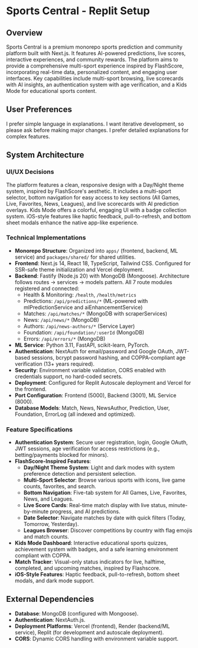 # Sports Central - Replit Setup

## Overview
Sports Central is a premium monorepo sports prediction and community platform built with Next.js. It features AI-powered predictions, live scores, interactive experiences, and community rewards. The platform aims to provide a comprehensive multi-sport experience inspired by FlashScore, incorporating real-time data, personalized content, and engaging user interfaces. Key capabilities include multi-sport browsing, live scorecards with AI insights, an authentication system with age verification, and a Kids Mode for educational sports content.

## User Preferences
I prefer simple language in explanations. I want iterative development, so please ask before making major changes. I prefer detailed explanations for complex features.

## System Architecture

### UI/UX Decisions
The platform features a clean, responsive design with a Day/Night theme system, inspired by FlashScore's aesthetic. It includes a multi-sport selector, bottom navigation for easy access to key sections (All Games, Live, Favorites, News, Leagues), and live scorecards with AI prediction overlays. Kids Mode offers a colorful, engaging UI with a badge collection system. iOS-style features like haptic feedback, pull-to-refresh, and bottom sheet modals enhance the native app-like experience.

### Technical Implementations
- **Monorepo Structure**: Organized into `apps/` (frontend, backend, ML service) and `packages/shared/` for shared utilities.
- **Frontend**: Next.js 14, React 18, TypeScript, Tailwind CSS. Configured for SSR-safe theme initialization and Vercel deployment.
- **Backend**: Fastify (Node.js 20) with MongoDB (Mongoose). Architecture follows routes → services → models pattern. All 7 route modules registered and connected:
  - Health & Monitoring: `/health`, `/health/metrics`
  - Predictions: `/api/predictions/*` (ML-powered with mlPredictionService and aiEnhancementService)
  - Matches: `/api/matches/*` (MongoDB with scraperServices)
  - News: `/api/news/*` (MongoDB)
  - Authors: `/api/news-authors/*` (Service Layer)
  - Foundation: `/api/foundation/:userId` (MongoDB)
  - Errors: `/api/errors/*` (MongoDB)
- **ML Service**: Python 3.11, FastAPI, scikit-learn, PyTorch.
- **Authentication**: NextAuth for email/password and Google OAuth, JWT-based sessions, bcrypt password hashing, and COPPA-compliant age verification (13+ years required).
- **Security**: Environment variable validation, CORS enabled with credentials support, no hard-coded secrets.
- **Deployment**: Configured for Replit Autoscale deployment and Vercel for the frontend.
- **Port Configuration**: Frontend (5000), Backend (3001), ML Service (8000).
- **Database Models**: Match, News, NewsAuthor, Prediction, User, Foundation, ErrorLog (all indexed and optimized).

### Feature Specifications
- **Authentication System**: Secure user registration, login, Google OAuth, JWT sessions, age verification for access restrictions (e.g., betting/payments blocked for minors).
- **FlashScore-Inspired Features**:
    - **Day/Night Theme System**: Light and dark modes with system preference detection and persistent selection.
    - **Multi-Sport Selector**: Browse various sports with icons, live game counts, favorites, and search.
    - **Bottom Navigation**: Five-tab system for All Games, Live, Favorites, News, and Leagues.
    - **Live Score Cards**: Real-time match display with live status, minute-by-minute progress, and AI predictions.
    - **Date Selector**: Navigate matches by date with quick filters (Today, Tomorrow, Yesterday).
    - **Leagues Browser**: Discover competitions by country with flag emojis and match counts.
- **Kids Mode Dashboard**: Interactive educational sports quizzes, achievement system with badges, and a safe learning environment compliant with COPPA.
- **Match Tracker**: Visual-only status indicators for live, halftime, completed, and upcoming matches, inspired by Flashscore.
- **iOS-Style Features**: Haptic feedback, pull-to-refresh, bottom sheet modals, and dark mode support.

## External Dependencies
- **Database**: MongoDB (configured with Mongoose).
- **Authentication**: NextAuth.js.
- **Deployment Platforms**: Vercel (frontend), Render (backend/ML service), Replit (for development and autoscale deployment).
- **CORS**: Dynamic CORS handling with environment variable support.